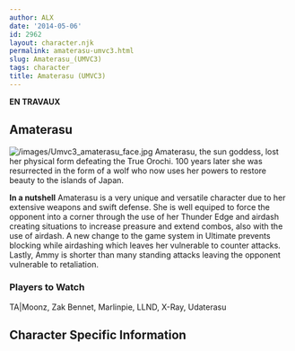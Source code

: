 ```yaml
---
author: ALX
date: '2014-05-06'
id: 2962
layout: character.njk
permalink: amaterasu-umvc3.html
slug: Amaterasu_(UMVC3)
tags: character
title: Amaterasu (UMVC3)
---
```


**EN TRAVAUX**

## Amaterasu

![](/images/Umvc3_amaterasu_face.jpg "/images/Umvc3_amaterasu_face.jpg")
Amaterasu, the sun goddess, lost her physical form defeating the True
Orochi. 100 years later she was resurrected in the form of a wolf who
now uses her powers to restore beauty to the islands of Japan.

**In a nutshell** Amaterasu is a very unique and versatile character due
to her extensive weapons and swift defense. She is well equiped to force
the opponent into a corner through the use of her Thunder Edge and
airdash creating situations to increase preasure and extend combos, also
with the use of airdash. A new change to the game system in Ultimate
prevents blocking while airdashing which leaves her vulnerable to
counter attacks. Lastly, Ammy is shorter than many standing attacks
leaving the opponent vulnerable to retaliation.

### Players to Watch

TA\|Moonz, Zak Bennet, Marlinpie, LLND, X-Ray, Udaterasu

## Character Specific Information